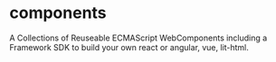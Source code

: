 # components
A Collections of Reuseable ECMAScript WebComponents including a Framework SDK to build your own react or angular, vue, lit-html.
